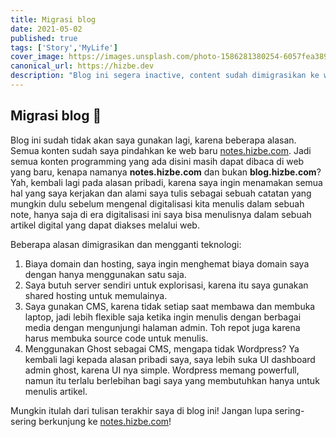```yaml
---
title: Migrasi blog
date: 2021-05-02
published: true
tags: ['Story','MyLife']
cover_image: https://images.unsplash.com/photo-1586281380254-6057fea389ea?ixid=MnwxMjA3fDB8MHxzZWFyY2h8MTF8fGFydGljbGV8ZW58MHx8MHx8&ixlib=rb-1.2.1&auto=format&fit=crop&w=500&q=60
canonical_url: https://hizbe.dev
description: "Blog ini segera inactive, content sudah dimigrasikan ke web baru."
---
```


<i class="fa fa-quote-left fa-3x fa-pull-left" aria-hidden="true"></i>
<h2>Migrasi blog 🤔</h2>

Blog ini sudah tidak akan saya gunakan lagi, karena beberapa alasan. Semua konten sudah saya pindahkan ke web baru [notes.hizbe.com]('https://notes.hizbe.com'). Jadi semua konten programming yang ada disini masih dapat dibaca di web yang baru, kenapa namanya **notes.hizbe.com** dan bukan **blog.hizbe.com**? Yah, kembali lagi pada alasan pribadi, karena saya ingin menamakan semua hal yang saya kerjakan dan alami saya tulis sebagai sebuah catatan yang mungkin dulu sebelum mengenal digitalisasi kita menulis dalam sebuah note, hanya saja di era digitalisasi ini saya bisa menulisnya dalam sebuah artikel digital yang dapat diakses melalui web.

Beberapa alasan dimigrasikan dan mengganti teknologi:

1. Biaya domain dan hosting, saya ingin menghemat biaya domain saya dengan hanya menggunakan satu saja.
2. Saya butuh server sendiri untuk explorisasi, karena itu saya gunakan shared hosting untuk memulainya.
3. Saya gunakan CMS, karena tidak setiap saat membawa dan membuka laptop, jadi lebih flexible saja ketika ingin menulis dengan berbagai media dengan mengunjungi halaman admin. Toh repot juga karena harus membuka source code untuk menulis.
4. Menggunakan Ghost sebagai CMS, mengapa tidak Wordpress? Ya kembali lagi kepada alasan pribadi saya, saya lebih suka UI dashboard admin ghost, karena UI nya simple. Wordpress memang powerfull, namun itu terlalu berlebihan bagi saya yang membutuhkan hanya untuk menulis artikel.

Mungkin itulah dari tulisan terakhir saya di blog ini! Jangan lupa sering-sering berkunjung ke [notes.hizbe.com]('https://notes.hizbe.com/')!
